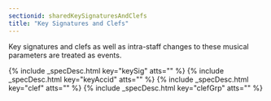 ```yaml
---
sectionid: sharedKeySignaturesAndClefs
title: "Key Signatures and Clefs"
---
```




Key signatures and clefs as well as intra-staff changes to these musical parameters
are
treated as events.



{% include _specDesc.html key="keySig" atts="" %}
{% include _specDesc.html key="keyAccid" atts="" %}
{% include _specDesc.html key="clef" atts="" %}
{% include _specDesc.html key="clefGrp" atts="" %}



